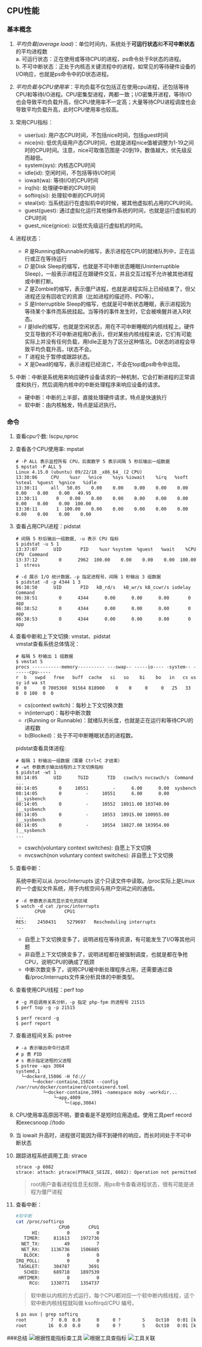 ## CPU性能
### 基本概念
1. *平均负载(average load)*：单位时间内，系统处于**可运行状态**和**不可中断状态**的平均进程数  
	a. 可运行状态：正在使用或等待CPU的进程，ps命令处于R状态的进程。  
	b. 不可中断状态：正处于内核态关键流程中的进程，如常见的等待硬件设备的I/O响应，也就是ps命令中的D状态进程。 
	
2. *平均负载与CPU使用率*：平均负载不仅包括正在使用cpu进程，还包括等待CPU和等待I/O进程。CPU密集型进程，两都一致；I/O密集开进程，等待I/O也会导致平均负载升高，但CPU使用率不一定高；大量等待CPU进程调度也会导致平均负载升高，此时CPU使用率也较高。

3. 常用CPU指标：
	* user(us): 用户态CPU时间，不包括nice时间，包括guest时间
	* nice(ni): 低优先级用户态CPU时间，也就是进程nice值被调整为1-19之间时的CPU时间。注意，nice可取值范围是-20到19，数值越大，优先级反而越低。
	* system(sys): 内核态CPU时间
	* idle(id): 空闲时间，不包括等待I/O时间
	* iowait(wa): 等待I/O的CPU时间
	* irq(hi): 处理硬中断的CPU时间
	* softirq(si): 处理软中断的CPU时间
	* steal(st): 当系统运行在虚拟机中的时候，被其他虚拟机占用的CPU时间。
	* guest(guest): 通过虚拟化运行其他操作系统的时间，也就是运行虚拟机的CPU时间
	* guest_nice(gnice): 以低优先级运行虚拟机的时间。

4. 进程状态：
	* *R* 是Running或Runnable的缩写，表示进程在CPU的就绪队列中，正在运行或正在等待运行
	* *D* 是Disk Sleep的缩写，也就是不可中断状态睡眠(Uninterruptible Sleep)，一般表示进程正在跟硬件交互，并且交互过程不允许被其他进程或中断打断。
	* *Z* 是Zombie的缩写，表示僵尸进程，也就是进程实际上已经结束了，但父进程还没有回收它的资源（比如进程的描述符、PID等）。
	* *S* 是Interruptible Sleep的缩写，也就是可中断状态睡眠，表示进程因为等待某个事件而系统挂起。当等待的事件发生时，它会被唤醒并进入R状态。
	* *I* 是Idle的缩写，也就是空闲状态，用在不可中断睡眠的内核线程上。硬件交互导致的不可中断进程用D表示，但对某些内核线程来说，它们有可能实际上并没有任何负载，用Idle正是为了区分这种情况。D状态的进程会导致平均负载升高，I状态不会。
	* *T* 进程处于暂停或跟踪状态。
	* *X* 是Dead的缩写，表示进程已经消亡，不会在top或ps命令中出现。

5. 中断：中断是系统用来响应硬件设备请求的一种机制，它会打断进程的正常调度和执行，然后调用内核中的中断处理程序来响应设备的请求。
	* 硬中断：中断的上半部，直接处理硬件请求，特点是快速执行
	* 软中断：由内核触发，特点是延迟执行。

### 命令
1. 查看cpu个数: lscpu,nproc
2. 查看各个CPU使用率: mpstat

	```shell
	# -P ALL 表示监控所有 CPU，后面数字 5 表示间隔 5 秒后输出一组数据
	$ mpstat -P ALL 5
	Linux 4.15.0 (ubuntu) 09/22/18 _x86_64_ (2 CPU)
	13:30:06     CPU    %usr   %nice    %sys %iowait    %irq   %soft  %steal  %guest  %gnice   %idle
	13:30:11     all   50.05    0.00    0.00    0.00    0.00    0.00    0.00    0.00    0.00   49.95
	13:30:11       0    0.00    0.00    0.00    0.00    0.00    0.00    0.00    0.00    0.00  100.00
	13:30:11       1  100.00    0.00    0.00    0.00    0.00    0.00    0.00    0.00    0.00    0.00

	```  

3. 查看占用CPU进程：pidstat
	
	```shell
	# 间隔 5 秒后输出一组数据, -u 表示 CPU 指标
	$ pidstat -u 5 1
	13:37:07      UID       PID    %usr %system  %guest   %wait    %CPU   CPU  Command
	13:37:12        0      2962  100.00    0.00    0.00    0.00  100.00     1  stress

	```
	
	```shell
	# -d 展示 I/O 统计数据，-p 指定进程号，间隔 1 秒输出 3 组数据
	$ pidstat -d -p 4344 1 3
	06:38:50      UID       PID   kB_rd/s   kB_wr/s kB_ccwr/s iodelay  Command
	06:38:51        0      4344      0.00      0.00      0.00       0  app
	06:38:52        0      4344      0.00      0.00      0.00       0  app
	06:38:53        0      4344      0.00      0.00      0.00       0  app

	```

4. 查看中断和上下文切换: vmstat、pidstat  
	vmstat查看系统总体情况：

	```shell
	# 每隔 5 秒输出 1 组数据
	$ vmstat 5
	procs -----------memory---------- ---swap-- -----io---- -system-- ------cpu-----
 	r  b   swpd   free   buff  cache   si   so    bi    bo   in   cs us sy id wa st
 	0  0      0 7005360  91564 818900    0    0     0     0   25   33  0  0 100  0  0
 
	```

	* cs(context switch)：每秒上下文切换次数
	* in(interrupt)：每秒中断次数
	* r(Running or Runnable)：就绪队列长度，也就是正在运行和等待CPU的进程数
	* b(Blocked)：处于不可中断睡眠状态的进程数。
	
	pidstat查看具体进程:  
	
	```shell
	# 每隔 1 秒输出一组数据（需要 Ctrl+C 才结束）
	# -wt 参数表示输出线程的上下文切换指标
	$ pidstat -wt 1
	08:14:05      UID      TGID       TID   cswch/s nvcswch/s  Command
	...
	08:14:05        0     10551         -      6.00      0.00  sysbench
	08:14:05        0         -     10551      6.00      0.00  |__sysbench
	08:14:05        0         -     10552  18911.00 103740.00  |__sysbench
	08:14:05        0         -     10553  18915.00 100955.00  |__sysbench
	08:14:05        0         -     10554  18827.00 103954.00  |__sysbench
	...

	```
	
	* cswch(voluntary context switches): 自愿上下文切换
	* nvcswch(non voluntary context switches): 非自愿上下文切换
	
5. 查看中断：

	系统中断可以从 /proc/interrupts 这个只读文件中读取。/proc实际上是Linux的一个虚拟文件系统，用于内核空间与用户空间之间的通信。

	```shell
	# -d 参数表示高亮显示变化的区域
	$ watch -d cat /proc/interrupts
           CPU0       CPU1
	...
	RES:    2450431    5279697   Rescheduling interrupts
	...

	```
	
	* 自愿上下文切换变多了，说明进程在等待资源，有可能发生了I/O等其他问题
	* 非自愿上下文切换变多了，说明进程都在被强制调度，也就是都在争抢CPU，说明CPU的确成了瓶颈
	* 中断次数变多了，说明CPU被中断处理程序占用，还需要通过查看/proc/interrupts文件来分析具体的中断类型。

6. 查看使用CPU线程：perf top

	```shell
	# -g 开启调用关系分析，-p 指定 php-fpm 的进程号 21515
	$ perf top -g -p 21515

	```
	
	```
	$ perf record -g
	$ perf report

	```

7. 查看进程间关系: pstree

	```shell
	# -a 表示输出命令行选项
	# p 表 PID
	# s 表示指定进程的父进程
	$ pstree -aps 3084
	systemd,1
	  └─dockerd,15006 -H fd://
	      └─docker-containe,15024 --config /var/run/docker/containerd/containerd.toml
	          └─docker-containe,3991 -namespace moby -workdir...
	              └─app,4009
	                  └─(app,3084)

	```
	
8. CPU使用率高原因不明，要查看是不是短时应用造成。使用工具perf record和execsnoop //todo
9. 当 iowait 升高时，进程很可能因为得不到硬件的响应，而长时间处于不可中断状态
10. 跟踪进程系统调用工具: strace
	
	```shell
	strace -p 6082
	strace: attach: ptrace(PTRACE_SEIZE, 6082): Operation not permitted

	```
	> root用户查看进程信息无权限，用ps命令查看进程状态，很有可能是进程为僵尸进程
11. 查看中断：  
	
	```bash
	#软中断
	cat /proc/softirqs
                    CPU0       CPU1
          HI:          0          0
       TIMER:     811613    1972736
      NET_TX:         49          7
      NET_RX:    1136736    1506885
       BLOCK:          0          0
    IRQ_POLL:          0          0
     TASKLET:     304787       3691
       SCHED:     689718    1897539
     HRTIMER:          0          0
         RCU:    1330771    1354737

	```
	
	>软中断以内核的方式运行，每个CPU都对应一个软中断内核线程，这个软中断内核线程就叫做 ksoftirqd/CPU 编号。
	
	```vb
	$ ps aux | grep softirq
	root         7  0.0  0.0      0     0 ?        S    Oct10   0:01 [ksoftirqd/0]
	root        16  0.0  0.0      0     0 ?        S    Oct10   0:01 [ksoftirqd/1]

	```
	
###总结
![根据性能指标查工具](pictures/cpu/tools.png)
![根据工具查指标](pictures/cpu/tools2.png)
![工具关联](pictures/cpu/tools3.png)